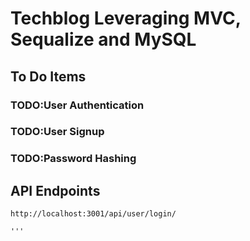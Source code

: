 # Techblog Leveraging MVC, Sequalize and MySQL

## To Do Items

 ### TODO:User Authentication
 ### TODO:User Signup
 ### TODO:Password Hashing
 

 ## API Endpoints

 ```
 http://localhost:3001/api/user/login/

 '''
